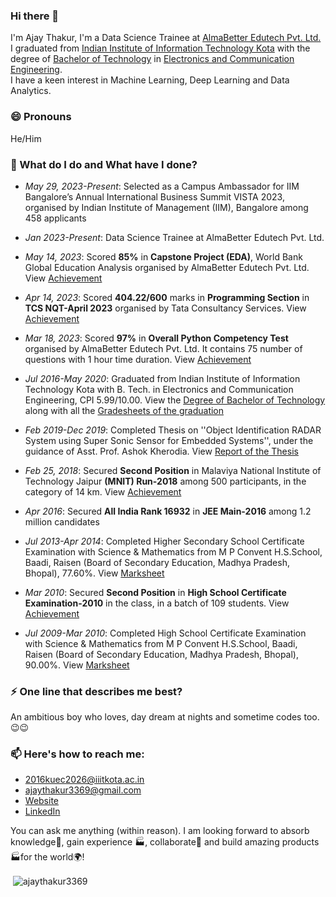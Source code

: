 ### Hi there 👋

I'm Ajay Thakur, I'm a Data Science Trainee at [AlmaBetter Edutech Pvt. Ltd.](https://www.almabetter.com/) I graduated from [Indian Institute of Information Technology Kota](https://iiitkota.ac.in/) with the degree of [Bachelor of Technology](https://ajaythakur3369.github.io/documents/Degree_of_Bachelor_of_Technology.pdf) in [Electronics and Communication Engineering](https://files.iiitkota.ac.in/pdf/ECE_UG_Syllabus_2021_New.pdf).  
I have a keen interest in Machine Learning, Deep Learning and Data Analytics.

### 😄 Pronouns
He/Him

### 🌱 What do I do and What have I done? 

- *May 29, 2023-Present*: Selected as a Campus Ambassador for IIM Bangalore’s Annual International Business Summit VISTA 2023, organised by Indian Institute of Management (IIM), Bangalore among 458 applicants

- *Jan 2023-Present*: Data Science Trainee at AlmaBetter Edutech Pvt. Ltd.

- *May 14, 2023*: Scored **85%** in **Capstone Project (EDA)**, World Bank Global Education Analysis organised by AlmaBetter Edutech Pvt. Ltd. View [Achievement](https://certificates.almabetter.com/en/verify/00109211078827)

- *Apr 14, 2023*: Scored **404.22/600** marks in **Programming Section** in **TCS NQT-April 2023** organised by Tata Consultancy Services. View [Achievement](https://ajaythakur3369.github.io/documents/TCS_NQT_IT_Score_Card.pdf)

- *Mar 18, 2023*: Scored **97%** in **Overall Python Competency Test** organised by AlmaBetter Edutech Pvt. Ltd. It contains 75 number of questions with 1 hour time duration. View [Achievement](https://certificates.almabetter.com/en/verify/76287277015751) 
  
 - *Jul 2016-May 2020*: Graduated from Indian Institute of Information Technology Kota with B. Tech. in Electronics and Communication Engineering, CPI 5.99/10.00. View the [Degree of Bachelor
of Technology](https://ajaythakur3369.github.io/documents/Degree_of_Bachelor_of_Technology.pdf) along with all the [Gradesheets of the  graduation](https://ajaythakur3369.github.io/documents/Gradesheets_of_the_graduation.pdf)

 - *Feb 2019-Dec 2019*: Completed Thesis on ''Object Identification RADAR System using Super Sonic Sensor for Embedded Systems'', under the guidance of Asst. Prof. Ashok Kherodia. View  [Report of the Thesis](https://ajaythakur3369.github.io/documents/Thesis_Report_of_Bachelor_of_Technology.pdf)

- *Feb 25, 2018*: Secured **Second Position** in Malaviya National Institute of Technology Jaipur **(MNIT) Run-2018** among 500 participants, in the category of 14 km. View [Achievement](https://ajaythakur3369.github.io/documents/MNIT_Run_2018_Achievement.pdf)

- *Apr 2016*: Secured **All India Rank 16932** in **JEE Main-2016** among 1.2 million candidates

- *Jul 2013-Apr 2014*: Completed Higher Secondary School Certificate Examination with Science & Mathematics from M P Convent H.S.School, Baadi, Raisen (Board of Secondary Education, Madhya Pradesh, Bhopal), 77.60%. View [Marksheet](https://ajaythakur3369.github.io/documents/Higher_Secondary_School_Certificate_Examination.pdf) 

- *Mar 2010*: Secured **Second Position** in **High School Certificate Examination-2010** in the class, in a batch of 109 students. View [Achievement](https://ajaythakur3369.github.io/documents/High_School_Certificate_Examination.pdf) 

- *Jul 2009-Mar 2010*: Completed High School Certificate Examination with Science & Mathematics from M P Convent H.S.School, Baadi, Raisen (Board of Secondary Education, Madhya Pradesh, Bhopal), 90.00%. View [Marksheet](https://ajaythakur3369.github.io/documents/High_School_Certificate_Examination.pdf)

### ⚡ One line that describes me best? 
An ambitious boy who loves, day dream at nights and sometime codes too.😉😉

### 📫 Here's how to reach me:  

- [2016kuec2026@iiitkota.ac.in](mailto:2016kuec2026@iiitkota.ac.in)
- [ajaythakur3369@gmail.com](mailto:ajaythakur3369@gmail.com)
- [Website](https://ajaythakur3369.github.io/) 
- [LinkedIn](https://www.linkedin.com/in/ajay-thakur-b51359265/) 

You can ask me anything (within reason). I am looking forward to absorb knowledge🧠, gain experience 🏭, collaborate🤝 and build amazing products 🏭for the world🌍!

<p>&nbsp;<img align="center" src="https://github-readme-stats.vercel.app/api?username=ajaythakur3369&show_icons=true&locale=en" alt="ajaythakur3369" /></p>

<!--
**ajaythakur3369/ajaythakur3369** is a ✨ _special_ ✨ repository because its `README.md` (this file) appears on your GitHub profile.

Here are some ideas to get you started:

- 🔭 I’m currently working on ...
- 🌱 I’m currently learning ...
- 👯 I’m looking to collaborate on ...
- 🤔 I’m looking for help with ...
- 💬 Ask me about ...
- 📫 How to reach me: ...
- 😄 Pronouns: ...
- ⚡ Fun fact: ...
-->
